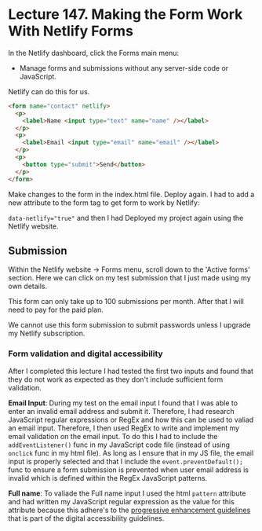 # Lecture 147. Making the Form Work With Netlify Forms

In the Netlify dashboard, click the Forms main menu:

- Manage forms and submissions without any server-side code or JavaScript.

Netlify can do this for us.

```html
<form name="contact" netlify>
  <p>
    <label>Name <input type="text" name="name" /></label>
  </p>
  <p>
    <label>Email <input type="email" name="email" /></label>
  </p>
  <p>
    <button type="submit">Send</button>
  </p>
</form>
```

Make changes to the form in the index.html file.
Deploy again. I had to add a new attribute to the form tag to get form to work by Netlify:

`data-netlify="true"`
and then I had Deployed my project again using the Netlify website.

## Submission

Within the Netlify website -> Forms menu, scroll down to the 'Active forms' section. Here we can click on my test submission that I just made using my own details.

This form can only take up to 100 submissions per month. After that I will need to pay for the paid plan.

We cannot use this form submission to submit passwords unless I upgrade my Netlify subscription.

### Form validation and digital accessibility

After I completed this lecture I had tested the first two inputs and found that they do not work as expected as they don't include sufficient form validation.

**Email Input**:
During my test on the email input I found that I was able to enter an invalid email address and submit it. Therefore, I had research JavaScript regular expressions or RegEx and how this can be used to valiad an email input. Therefore, I then used RegEx to write and implement my email validation on the email input. To do this I had to include the `addEventListener()` func in my JavaScript code file (instead of using `onclick` func in my html file). As long as I ensure that in my JS file, the email input is properly selected and that I include the `event.preventDefault();` func to ensure a form submission is prevented when user email address is invalid which is defined within the RegEx JavaScript patterns.

**Full name**:
To valiade the Full name input I used the html `pattern` attribute and had written my JavaScript regular expression as the value for this attribute because this adhere's to the [progressive enhancement guidelines](https://www.gov.uk/service-manual/technology/using-progressive-enhancement) that is part of the digital accessibility guidelines.
